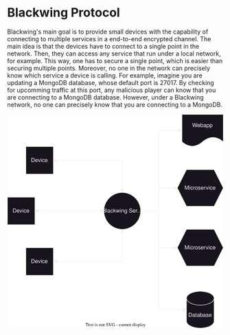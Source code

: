 # Blackwing Protocol

Blackwing's main goal is to provide small devices with the capability of connecting to multiple services in a end-to-end encrypted channel. 
The main idea is that the devices have to connect to a single point in the network. Then, they can access any service that run under a local network, for example.
This way, one has to secure a single point, which is easier than securing multiple points. 
Moreover, no one in the network can precisely know which service a device is calling. For example, imagine you are updating a MongoDB database, whose default port is 27017. 
By checking for upcomming traffic at this port, any malicious player can know that you are connecting to a MongoDB database. However, under a Blackwing network, no one can precisely know that you are connecting to a MongoDB. 

![alt text](figs/bwarch.svg)